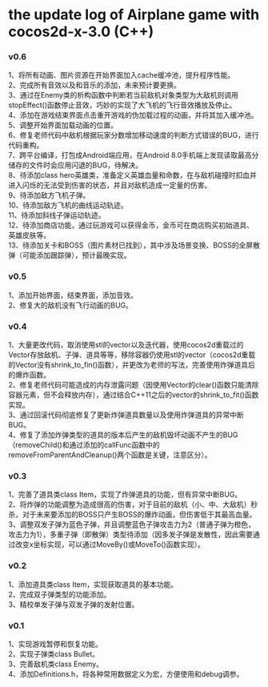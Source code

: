 # the update log of Airplane game with cocos2d-x-3.0 (C++)
### v0.6
1、将所有动画、图片资源在开始界面加入cache缓冲池，提升程序性能。<br>
2、完成所有音效以及和音乐的添加，未来预计要更换。<br>
3、通过在Enemy类的析构函数中判断若当前敌机对象类型为大敌机则调用stopEffect()函数停止音效，巧妙的实现了大飞机的飞行音效播放及停止。<br>
4、添加在游戏结束界面点击重开游戏的伪加载过程的动画，并将其加入缓冲池。<br>
5、调整开始界面加载动画的位置。<br>
6、修复老师代码中敌机根据玩家分数增加移动速度的判断方式错误的BUG，进行代码重构。<br>
7、跨平台编译，打包成Android端应用，在Android 8.0手机端上发现读取最高分储存的文件时会应用闪退的BUG，待解决。<br>
8、待添加class hero英雄类，准备定义英雄血量和命数，在与敌机碰撞时扣血并进入闪烁的无法受到伤害的状态，并且对敌机造成一定量的伤害。<br>
9、待添加敌方飞机子弹。<br>
10、待添加敌方飞机的曲线运动轨迹。<br>
11、待添加斜线子弹运动轨迹。<br>
12、待添加商店功能，通过玩游戏可以获得金币，金币可在商店购买初始道具、英雄皮肤等。<br>
13、待添加关卡和BOSS（图片素材已找到），其中涉及场景变换、BOSS的全屏散弹（可能添加跟踪弹），预计最晚实现。<br>
### v0.5
1、添加开始界面，结束界面，添加音效。<br>
2、修复大的敌机没有飞行动画的BUG。<br>
### v0.4
1、大量更改代码，取消使用stl的vector以及迭代器，使用cocos2d重载过的Vector存放敌机、子弹、道具等等，移除容器仍使用stl的vector（cocos2d重载的Vector没有shrink_to_fin()函数），并更改为老师的写法，完善使用炸弹道具后的爆炸函数。<br>
2、修复老师代码可能造成的内存泄露问题（因使用Vector的clear()函数只能清除容器元素，但不会释放内存），通过结合C++11之后的vector的shrink_to_fit()函数实现。<br>
3、通过回滚代码彻底修复了更新炸弹道具数量以及使用炸弹道具的异常中断BUG。<br>
4、修复了添加炸弹类型的道具的版本后产生的敌机毁坏动画不产生的BUG（removeChild()和通过添加的callFunc函数中的removeFromParentAndCleanup()两个函数是关键，注意区分）。<br>
### v0.3
1、完善了道具类class Item，实现了炸弹道具的功能，但有异常中断BUG。<br>
2、将炸弹的功能调整为造成很高的伤害，对于目前的敌机（小、中、大敌机）秒杀，对于未来要添加的BOSS只产生BOSS的爆炸动画，但伤害低于其最高血量。<br>
3、调整双发子弹为蓝色子弹，并且调整蓝色子弹攻击力为2（普通子弹为橙色，攻击力为1），多重子弹（即散弹）类型待添加（因多发子弹是发散性，因此需要通过改变x坐标实现，可以通过MoveBy()或MoveTo()函数实现）。<br>
### v0.2
1、添加道具类class Item，实现获取道具的基本功能。<br>
2、完成双子弹类型的功能添加。<br>
3、精校单发子弹与双发子弹的发射位置。<br>
### v0.1
1、实现游戏暂停和恢复功能。<br>
2、实现子弹类class Bullet。<br>
3、完善敌机类class Enemy。<br>
4、添加Definitions.h，将各种常用数据定义为宏，方便使用和debug调参。<br>
